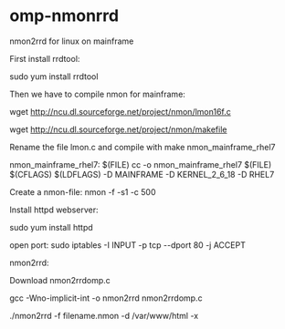 # omp-nmonrrd
nmon2rrd for linux on mainframe


First install rrdtool:

sudo yum install rrdtool


Then we have to compile nmon for mainframe:

wget http://ncu.dl.sourceforge.net/project/nmon/lmon16f.c

wget http://ncu.dl.sourceforge.net/project/nmon/makefile

Rename the file lmon.c and compile with make nmon_mainframe_rhel7

nmon_mainframe_rhel7: $(FILE)
	cc -o nmon_mainframe_rhel7 $(FILE) $(CFLAGS) $(LDFLAGS) -D MAINFRAME -D KERNEL_2_6_18 -D RHEL7 
	
Create a nmon-file:  nmon -f  -s1 -c 500



Install httpd webserver:

sudo yum install httpd

open port: sudo iptables -I INPUT -p tcp --dport 80 -j ACCEPT


nmon2rrd:

Download nmon2rrdomp.c

gcc -Wno-implicit-int -o nmon2rrd nmon2rrdomp.c

./nmon2rrd -f filename.nmon -d /var/www/html -x
